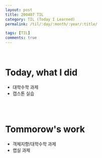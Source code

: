 ```yaml
---
layout: post
title: 200407 TIL
category: TIL (Today I Learned)
permalink: /til/:day/:month/:year/:title/

tags: [TIL]
comments: true
---
```

<br/>

# Today, what I did
- 대학수학 과제
- 캡스톤 실습 


<br/>
<br/>

# Tommorow's work
- 객체지향/대학수학 과제
- 랩실 과제
